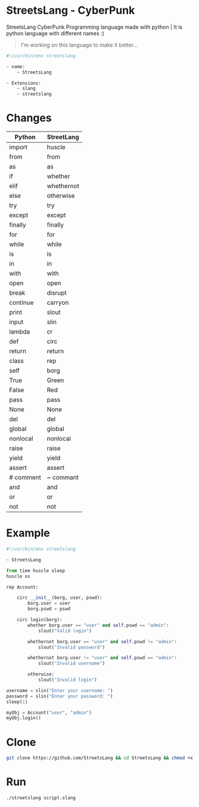 # StreetsLang - CyberPunk
StreetsLang CyberPunk Programming language made with python | It is python language with different names :)
> I'm working on this language to make it better...

```python
#!/usr/bin/env streetslang

~ name:
    ~ StreetsLang 

~ Extensions: 
    ~ slang
    ~ streetslang
```

# Changes
| Python | StreetLang |
| --- | --- |
| import | huscle |
| from |  from |
| as | as |
| if | whether |
| elif | whethernot |
| else |  otherwise |
| try |  try |  
| except |  except |
| finally |  finally |  
| for | for |
| while | while |  
| is | is |
| in | in |
| with | with |
| open | open |
| break | disrupt |
| continue | carryon |
| print | slout |
| input | slin |
| lambda | cr |
| def | circ | 
| return | return |
| class | rep |
| self | borg |
| True | Green |
| False | Red |
| pass | pass |
| None | None |
| del | del |
| global | global |
| nonlocal | nonlocal |
| raise | raise |
| yield | yield |
| assert | assert |
| # comment | ~ commant |
| and | and |
| or | or |
| not | not |

# Example
```python
#!/usr/bin/env streetslang

~ StreetsLang

from time huscle sleep
huscle os

rep Account:

    circ __init__(borg, user, pswd):
        borg.user = user
        borg.pswd = pswd

    circ login(borg):
        whether borg.user == "user" and self.pswd == "admin": 
            slout("Valid login")

        whethernot borg.user == "user" and self.pswd != "admin":
            slout("Invalid password")

        whethernot borg.user != "user" and self.pswd == "admin":
            slout("Invalid username")

        otherwise:
            slout("Invalid login")

username = slin("Enter your username: ")
password = slin("Enter your password: ")
sleep(1)

myObj = Account("user", "admin")
myObj.login()

```
# Clone
```bash
git clone https://github.com/StreetsLang && cd StreetsLang && chmod +x streetslang
```

# Run
```bash
./streetslang script.slang
```
